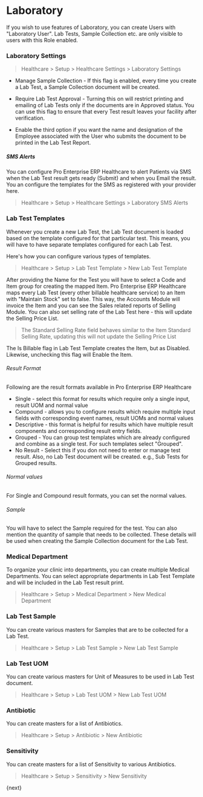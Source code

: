 # Laboratory

If you wish to use features of Laboratory, you can create Users with "Laboratory User". Lab Tests, Sample Collection etc. are only visible to users with this Role enabled.

### Laboratory Settings
> Healthcare > Setup > Healthcare Settings > Laboratory Settings

* Manage Sample Collection - If this flag is enabled, every time you create a Lab Test, a Sample Collection document will be created.

* Require Lab Test Approval - Turning this on will restrict printing and emailing of Lab Tests only if the documents are in Approved status. You can use this flag to ensure that every Test result leaves your facility after verification.

* Enable the third option if you want the name and designation of the Employee associated with the User who submits the document to be printed in the Lab Test Report.

##### SMS Alerts
You can configure Pro Enterprise ERP Healthcare to alert Patients via SMS when the Lab Test result gets ready (Submit) and when you Email the result. You an configure the templates for the SMS as registered with your provider here.
> Healthcare > Setup > Healthcare Settings > Laboratory SMS Alerts


### Lab Test Templates
Whenever you create a new Lab Test, the Lab Test document is loaded based on the template configured for that particular test. This means, you will have to have separate templates configured for each Lab Test.

Here's how you can configure various types of templates.
> Healthcare > Setup > Lab Test Template > New Lab Test Template

After providing the Name for the Test you will have to select a Code and Item group for creating the mapped Item. Pro Enterprise ERP Healthcare maps every Lab Test (every other billable healthcare service) to an Item with "Maintain Stock" set to false. This way, the Accounts Module will invoice the Item and you can see the Sales related reports of Selling Module. You can also set selling rate of the Lab Test here - this will update the Selling Price List.

> The Standard Selling Rate field behaves similar to the Item Standard Selling Rate, updating this will not update the Selling Price List

The Is Billable flag in Lab Test Template creates the Item, but as Disabled. Likewise, unchecking this flag will Enable the Item.

###### Result Format
Following are the result formats available in Pro Enterprise ERP Healthcare

* Single - select this format for results which require only a single input, result UOM and normal value
* Compound - allows you to configure results which require multiple input fields with corresponding event names, result UOMs and normal values
* Descriptive - this format is helpful for results which have multiple result components and corresponding result entry fields.
* Grouped - You can group test templates which are already configured and combine as a single test. For such templates select "Grouped".
* No Result - Select this if you don not need to enter or manage test result. Also, no Lab Test document will be created. e.g., Sub Tests for Grouped results.

###### Normal values
For Single and Compound result formats, you can set the normal values.

###### Sample
You will have to select the Sample required for the test. You can also mention the quantity of sample that needs to be collected. These details will be used when creating the Sample Collection document for the Lab Test.

### Medical Department
To organize your clinic into departments, you can create multiple Medical Departments. You can select appropriate departments in Lab Test Template and will be included in the Lab Test result print.
> Healthcare > Setup > Medical Department > New Medical Department

### Lab Test Sample
You can create various masters for Samples that are to be collected for a Lab Test.
> Healthcare > Setup > Lab Test Sample > New Lab Test Sample


### Lab Test UOM
You can create various masters for Unit of Measures to be used in Lab Test document.
> Healthcare > Setup > Lab Test UOM > New Lab Test UOM

### Antibiotic
You can create masters for a list of Antibiotics.
> Healthcare > Setup > Antibiotic > New Antibiotic

### Sensitivity
You can create masters for a list of Sensitivity to various Antibiotics.
> Healthcare > Setup > Sensitivity > New Sensitivity

{next}
